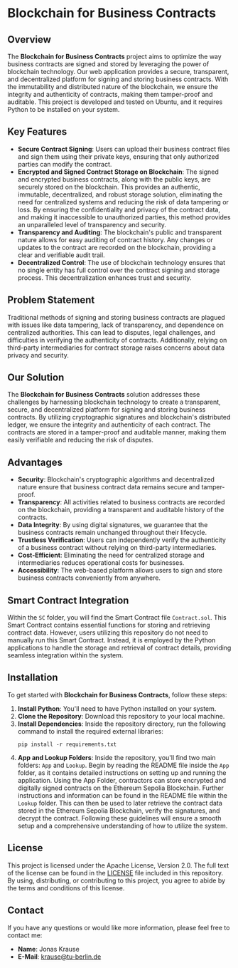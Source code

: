 # Blockchain for Business Contracts

## Overview

The **Blockchain for Business Contracts** project aims to optimize the way business contracts are signed and stored by leveraging the power of blockchain technology. Our web application provides a secure, transparent, and decentralized platform for signing and storing business contracts. With the immutability and distributed nature of the blockchain, we ensure the integrity and authenticity of contracts, making them tamper-proof and auditable. This project is developed and tested on Ubuntu, and it requires Python to be installed on your system.

## Key Features

- **Secure Contract Signing**: Users can upload their business contract files and sign them using their private keys, ensuring that only authorized parties can modify the contract.
- **Encrypted and Signed Contract Storage on Blockchain**: The signed and encrypted business contracts, along with the public keys, are securely stored on the blockchain. This provides an authentic, immutable, decentralized, and robust storage solution, eliminating the need for centralized systems and reducing the risk of data tampering or loss. By ensuring the confidentiality and privacy of the contract data, and making it inaccessible to unauthorized parties, this method provides an unparalleled level of transparency and security.
- **Transparency and Auditing**: The blockchain's public and transparent nature allows for easy auditing of contract history. Any changes or updates to the contract are recorded on the blockchain, providing a clear and verifiable audit trail.
- **Decentralized Control**: The use of blockchain technology ensures that no single entity has full control over the contract signing and storage process. This decentralization enhances trust and security.

## Problem Statement

Traditional methods of signing and storing business contracts are plagued with issues like data tampering, lack of transparency, and dependence on centralized authorities. This can lead to disputes, legal challenges, and difficulties in verifying the authenticity of contracts. Additionally, relying on third-party intermediaries for contract storage raises concerns about data privacy and security.

## Our Solution

The **Blockchain for Business Contracts** solution addresses these challenges by harnessing blockchain technology to create a transparent, secure, and decentralized platform for signing and storing business contracts. By utilizing cryptographic signatures and blockchain's distributed ledger, we ensure the integrity and authenticity of each contract. The contracts are stored in a tamper-proof and auditable manner, making them easily verifiable and reducing the risk of disputes.

## Advantages

- **Security**: Blockchain's cryptographic algorithms and decentralized nature ensure that business contract data remains secure and tamper-proof.
- **Transparency**: All activities related to business contracts are recorded on the blockchain, providing a transparent and auditable history of the contracts.
- **Data Integrity**: By using digital signatures, we guarantee that the business contracts remain unchanged throughout their lifecycle.
- **Trustless Verification**: Users can independently verify the authenticity of a business contract without relying on third-party intermediaries.
- **Cost-Efficient**: Eliminating the need for centralized storage and intermediaries reduces operational costs for businesses.
- **Accessibility**: The web-based platform allows users to sign and store business contracts conveniently from anywhere.

## Smart Contract Integration

Within the `SC` folder, you will find the Smart Contract file `Contract.sol`. This Smart Contract contains essential functions for storing and retrieving contract data. However, users utilizing this repository do not need to manually run this Smart Contract. Instead, it is employed by the Python applications to handle the storage and retrieval of contract details, providing seamless integration within the system.

## Installation

To get started with **Blockchain for Business Contracts**, follow these steps:

1. **Install Python**: You'll need to have Python installed on your system.
2. **Clone the Repository**: Download this repository to your local machine.
3. **Install Dependencies**: Inside the repository directory, run the following command to install the required external libraries:
    ```
    pip install -r requirements.txt
    ```
4. **App and Lookup Folders**: Inside the repository, you'll find two main folders: `App` and `Lookup`. Begin by reading the README file inside the `App` folder, as it contains detailed instructions on setting up and running the application. Using the App Folder, contractors can store encrypted and digitally signed contracts on the Ethereum Sepolia Blockchain. Further instructions and information can be found in the README file within the `Lookup` folder. This can then be used to later retrieve the contract data stored in the Ethereum Sepolia Blockchain, verify the signatures, and decrypt the contract. Following these guidelines will ensure a smooth setup and a comprehensive understanding of how to utilize the system.

## License

This project is licensed under the Apache License, Version 2.0. The full text of the license can be found in the [LICENSE](LICENSE) file included in this repository. By using, distributing, or contributing to this project, you agree to abide by the terms and conditions of this license.

## Contact

If you have any questions or would like more information, please feel free to contact me:

- **Name**: Jonas Krause
- **E-Mail**: [krause@tu-berlin.de](mailto:krause@tu-berlin.de)
